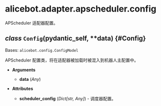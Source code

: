 # alicebot.adapter.apscheduler.config

APScheduler 适配器配置。

## *class* `Config`(__pydantic_self__, **data) {#Config}

Bases: `alicebot.config.ConfigModel`

APScheduler 配置类，将在适配器被加载时被混入到机器人主配置中。

- **Arguments**

  - **data** (*Any*)

- **Attributes**

  - **scheduler_config** (*Dict[str, Any]*) - 调度器配置。